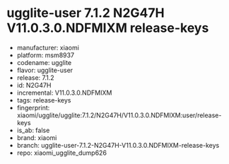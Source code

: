 # ugglite-user 7.1.2 N2G47H V11.0.3.0.NDFMIXM release-keys
- manufacturer: xiaomi
- platform: msm8937
- codename: ugglite
- flavor: ugglite-user
- release: 7.1.2
- id: N2G47H
- incremental: V11.0.3.0.NDFMIXM
- tags: release-keys
- fingerprint: xiaomi/ugglite/ugglite:7.1.2/N2G47H/V11.0.3.0.NDFMIXM:user/release-keys
- is_ab: false
- brand: xiaomi
- branch: ugglite-user-7.1.2-N2G47H-V11.0.3.0.NDFMIXM-release-keys
- repo: xiaomi_ugglite_dump626
